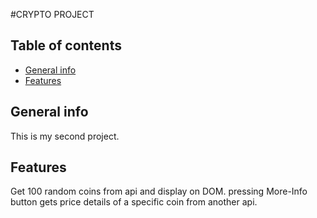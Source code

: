 #CRYPTO PROJECT

## Table of contents
* [General info](#general-info)
* [Features](#Features)


## General info
This is my second project.
	
## Features
Get 100 random coins from api and display on DOM.
pressing More-Info button gets price details of a specific coin from another api.
